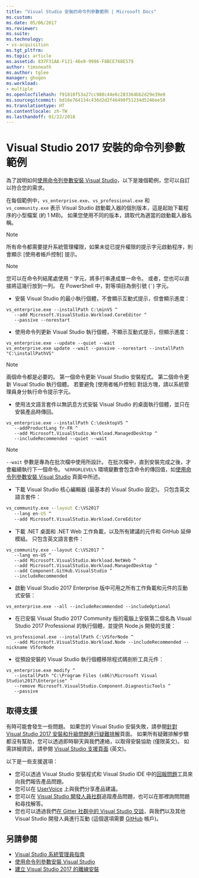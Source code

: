 ```yaml
---
title: "Visual Studio 安裝的命令列參數範例 | Microsoft Docs"
ms.custom: 
ms.date: 05/06/2017
ms.reviewer: 
ms.suite: 
ms.technology:
- vs-acquisition
ms.tgt_pltfrm: 
ms.topic: article
ms.assetid: 837F31AA-F121-46e9-9996-F8BCE768E579
author: timsneath
ms.author: tglee
manager: ghogen
ms.workload:
- multiple
ms.openlocfilehash: f91810f53a27cc988c44e6c283364bb2d29e39e0
ms.sourcegitcommit: bd16e764134c436d2d2f46490f51234d5246ee50
ms.translationtype: HT
ms.contentlocale: zh-TW
ms.lasthandoff: 01/22/2018
---
```

# <a name="command-line-parameter-examples-for-visual-studio-2017-installation"></a>Visual Studio 2017 安裝的命令列參數範例
為了說明如何[使用命令列參數安裝 Visual Studio](use-command-line-parameters-to-install-visual-studio.md)，以下是幾個範例，您可以自訂以符合您的需求。

在每個範例中，`vs_enterprise.exe`、`vs_professional.exe` 和 `vs_community.exe` 表示 Visual Studio 啟動載入器的個別版本，這是起始下載程序的小型檔案 (約 1 MB)。 如果您使用不同的版本，請取代為適當的啟動載入器名稱。

> [!NOTE]
> 所有命令都需要提升系統管理權限，如果未從已提升權限的提示字元啟動程序，則會顯示 [使用者帳戶控制] 提示。

> [!NOTE]
>  您可以在命令列結尾處使用 `^` 字元，將多行串連成單一命令。 或者，您也可以直接將這幾行放到一列。 在 PowerShell 中，對等項目為倒引號 (`` ` ``) 字元。

* 安裝 Visual Studio 的最小執行個體，不會顯示互動式提示，但會顯示進度：
```
vs_enterprise.exe --installPath C:\minVS ^
   --add Microsoft.VisualStudio.Workload.CoreEditor ^
   --passive --norestart
```

* 使用命令列更新 Visual Studio 執行個體，不顯示互動式提示，但顯示進度：
```
vs_enterprise.exe --update --quiet --wait
vs_enterprise.exe update --wait --passive --norestart --installPath "C:\installPathVS"
```

> [!NOTE]
> 兩個命令都是必要的。 第一個命令更新 Visual Studio 安裝程式。 第二個命令更新 Visual Studio 執行個體。 若要避免 [使用者帳戶控制] 對話方塊，請以系統管理員身分執行命令提示字元。 

* 使用法文語言套件以無訊息方式安裝 Visual Studio 的桌面執行個體，並只在安裝產品時傳回。
```
vs_enterprise.exe --installPath C:\desktopVS ^
   --addProductLang fr-FR ^
   --add Microsoft.VisualStudio.Workload.ManagedDesktop ^
   --includeRecommended --quiet --wait
```

> [!NOTE]
>  `--wait` 參數是專為在批次檔中使用所設計。 在批次檔中，直到安裝完成之後，才會繼續執行下一個命令。 `%ERRORLEVEL%` 環境變數會包含命令的傳回值，如[使用命令列參數安裝 Visual Studio](use-command-line-parameters-to-install-visual-studio.md) 頁面中所述。

* 下載 Visual Studio 核心編輯器 (最基本的 Visual Studio 設定)。 只包含英文語言套件：

```cmd
vs_community.exe --layout C:\VS2017
   --lang en-US ^
   --add Microsoft.VisualStudio.Workload.CoreEditor
```

* 下載 .NET 桌面和 .NET Web 工作負載，以及所有建議的元件和 GitHub 延伸模組。 只包含英文語言套件：
```
vs_community.exe --layout C:\VS2017 ^
   --lang en-US ^
   --add Microsoft.VisualStudio.Workload.NetWeb ^
   --add Microsoft.VisualStudio.Workload.ManagedDesktop ^
   --add Component.GitHub.VisualStudio ^
   --includeRecommended
```

* 啟動 Visual Studio 2017 Enterprise 版中可用之所有工作負載和元件的互動式安裝：
```
vs_enterprise.exe --all --includeRecommended --includeOptional
```

* 在已安裝 Visual Studio 2017 Community 版的電腦上安裝第二個名為 Visual Studio 2017 Professional 的執行個體，並提供 Node.js 開發的支援：
```
vs_professional.exe --installPath C:\VSforNode ^
   --add Microsoft.VisualStudio.Workload.Node --includeRecommended --nickname VSforNode
```

* 從預設安裝的 Visual Studio 執行個體移除程式碼剖析工具元件：
```
vs_enterprise.exe modify ^
   --installPath "C:\Program Files (x86)\Microsoft Visual Studio\2017\Enterprise" ^
   --remove Microsoft.VisualStudio.Component.DiagnosticTools ^
   --passive
```

## <a name="get-support"></a>取得支援
有時可能會發生一些問題。 如果您的 Visual Studio 安裝失敗，請參閱[針對 Visual Studio 2017 安裝和升級問題進行疑難排解](troubleshooting-installation-issues.md)頁面。 如果所有疑難排解步驟都沒有幫助，您可以透過即時聊天與我們連絡，以取得安裝協助 (僅限英文)。 如需詳細資訊，請參閱 [Visual Studio 支援頁面](https://www.visualstudio.com/vs/support/#talktous) \(英文\)。

以下是一些支援選項：
* 您可以透過 Visual Studio 安裝程式和 Visual Studio IDE 中的[回報問題](../ide/how-to-report-a-problem-with-visual-studio-2017.md)工具來向我們報告產品問題。
* 您可以在 [UserVoice](https://visualstudio.uservoice.com/forums/121579) 上與我們分享產品建議。
* 您可以在 [Visual Studio 開發人員社群](https://developercommunity.visualstudio.com/)追蹤產品問題，也可以在那裡詢問問題和尋找解答。
* 您也可以透過我們[在 Gitter 社群中的 Visual Studio 交談](https://gitter.im/Microsoft/VisualStudio)，與我們以及其他 Visual Studio 開發人員進行互動  (這個選項需要 [GitHub](https://github.com/) 帳戶)。

## <a name="see-also"></a>另請參閱

 * [Visual Studio 系統管理員指南](visual-studio-administrator-guide.md)
 * [使用命令列參數安裝 Visual Studio](use-command-line-parameters-to-install-visual-studio.md)
 * [建立 Visual Studio 2017 的離線安裝](create-an-offline-installation-of-visual-studio.md)
